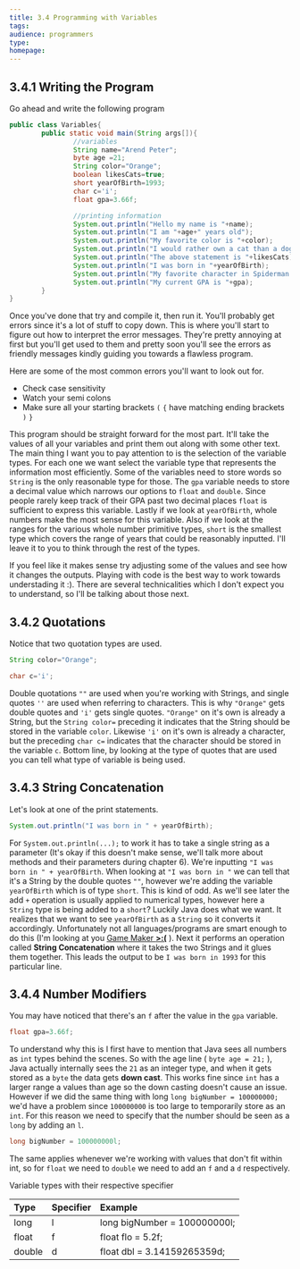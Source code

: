 ```yaml
---
title: 3.4 Programming with Variables
tags:
audience: programmers
type:
homepage:
---
```

## 3.4.1 Writing the Program

Go ahead and write the following program

~~~java
public class Variables{
        public static void main(String args[]){
                //variables
                String name="Arend Peter";
                byte age =21;
                String color="Orange";
                boolean likesCats=true;
                short yearOfBirth=1993;
                char c='i';
                float gpa=3.66f;

                //printing information
                System.out.println("Hello my name is "+name);
                System.out.println("I am "+age+" years old");
                System.out.println("My favorite color is "+color);
                System.out.println("I would rather own a cat than a dog");
                System.out.println("The above statement is "+likesCats);
                System.out.println("I was born in "+yearOfBirth);
                System.out.println("My favorite character in Spiderman is : "+c);
                System.out.println("My current GPA is "+gpa);
        }
}
~~~

Once you've done that try and compile it, then run it. You'll probably get errors since it's a lot of stuff to copy down. This is where you'll start to figure out how to interpret the error messages. They're pretty annoying at first but you'll get used to them and pretty soon you'll see the errors as friendly messages kindly guiding you towards a flawless program.

Here are some of the most common errors you'll want to look out for.

* Check case sensitivity
* Watch your semi colons
* Make sure all your starting brackets `(` `{` have matching ending brackets `)` `}`

This program should be straight forward for the most part. It'll take the values of all your variables and print them out along with some other text. The main thing I want you to pay attention to is the selection of the variable types. For each one we want select the variable type that represents the information most efficiently. Some of the variables need to store words so `String` is the only reasonable type for those. The `gpa` variable needs to store a decimal value which narrows our options to `float` and `double`. Since people rarely keep track of their GPA past two decimal places `float` is sufficient to express this variable. Lastly if we look at `yearOfBirth`, whole numbers make the most sense for this variable. Also if we look at the ranges for the various whole number primitive types, `short` is the smallest type which covers the range of years that could be reasonably inputted. I'll leave it to you to think through the rest of the types.

If you feel like it makes sense try adjusting some of the values and see how it changes the outputs. Playing with code is the best way to work towards understading it :). There are several technicalities which I don't expect you to understand, so I'll be talking about those next.

## 3.4.2 Quotations

Notice that two quotation types are used.

~~~java
String color="Orange";

char c='i';
~~~

Double quotations `""` are used when you're working with Strings, and single quotes `''` are used when referring to characters. This is why `"Orange"` gets double quotes and `'i'` gets single quotes. `"Orange"` on it's own is already a String, but the `String color=` preceding it indicates that the String should be stored in the variable `color`. Likewise `'i'` on it's own is already a character, but the preceding `char c=` indicates that the character should be stored in the variable `c`.
Bottom line, by looking at the type of quotes that are used you can tell what type of variable is being used.

## 3.4.3 String Concatenation

Let's look at one of the print statements.

~~~java
System.out.println("I was born in " + yearOfBirth);
~~~

For `System.out.println(...);` to work it has to take a single string as a parameter (It's okay if this doesn't make sense, we'll talk more about methods and their parameters during chapter 6). We're inputting `"I was born in " + yearOfBirth`. When looking at `"I was born in "` we can tell that it's a String by the double quotes `""`, however we're adding the variable `yearOfBirth` which is of type `short`. This is kind of odd. As we'll see later the add `+` operation is usually applied to numerical types, however here a `String` type is being added to a `short`? Luckily Java does what we want. It realizes that we want to see `yearOfBirth` as a `String` so it converts it accordingly. Unfortunately not all languages/programs are smart enough to do this (I'm looking at you [Game Maker **>:(**](https://www.youtube.com/watch?v=pd-r0e7e3X8) ). Next it performs an operation called **String Concatenation** where it takes the two Strings and it glues them together. This leads the output to be `I was born in 1993` for this particular line.

## 3.4.4 Number Modifiers

You may have noticed that there's an `f` after the value in the `gpa` variable.

~~~java
float gpa=3.66f;
~~~

To understand why this is I first have to mention that Java sees all numbers as `int` types behind the scenes. So with the age line ( `byte age = 21;` ), Java actually internally sees the `21` as an integer type, and when it gets stored as a `byte` the data gets **down cast**. This works fine since `int` has a larger range a values than age so the down casting doesn't cause an issue. However if we did the same thing with long `long bigNumber = 100000000;` we'd have a problem since `100000000` is too large to temporarily store as an `int`. For this reason we need to specify that the number should be seen as a `long` by adding an `l`.

~~~java
long bigNumber = 100000000l;
~~~

The same applies whenever we're working with values that don't fit within int, so for `float` we need to `double` we need to add an `f` and a `d` respectively.

Variable types with their respective specifier

| Type | Specifier    | Example |
|:--------|:--------|:------|
| long   | l | long bigNumber = 100000000l; |
| float  | f | float flo = 5.2f; |
| double | d | float dbl = 3.14159265359d; |
